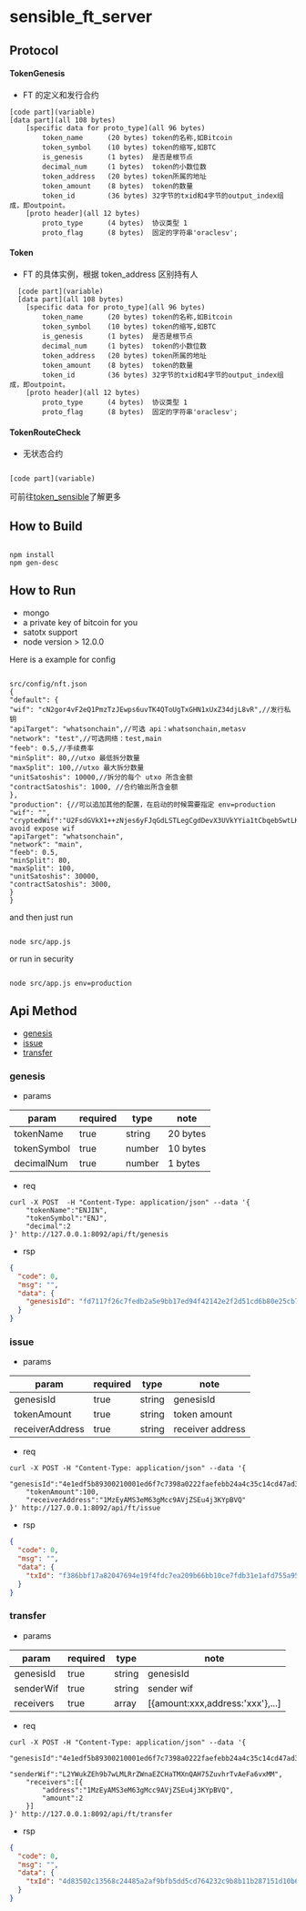 # sensible_ft_server

## Protocol

#### TokenGenesis

- FT 的定义和发行合约

```
[code part](variable)
[data part](all 108 bytes)
	[specific data for proto_type](all 96 bytes)
		token_name		(20 bytes) token的名称,如Bitcoin
		token_symbol 	(10 bytes) token的缩写,如BTC
		is_genesis		(1 bytes)  是否是根节点
		decimal_num 	(1 bytes)  token的小数位数
		token_address 	(20 bytes) token所属的地址
		token_amount  	(8 bytes)  token的数量
		token_id 		(36 bytes) 32字节的txid和4字节的output_index组成，即outpoint。
	[proto header](all 12 bytes)
		proto_type 		(4 bytes)  协议类型 1
		proto_flag 		(8 bytes)  固定的字符串'oraclesv';
```

#### Token

- FT 的具体实例，根据 token_address 区别持有人

```
  [code part](variable)
  [data part](all 108 bytes)
  	[specific data for proto_type](all 96 bytes)
  		token_name		(20 bytes) token的名称,如Bitcoin
  		token_symbol 	(10 bytes) token的缩写,如BTC
  		is_genesis		(1 bytes)  是否是根节点
  		decimal_num 	(1 bytes)  token的小数位数
  		token_address 	(20 bytes) token所属的地址
  		token_amount  	(8 bytes)  token的数量
  		token_id 		(36 bytes) 32字节的txid和4字节的output_index组成，即outpoint。
  	[proto header](all 12 bytes)
  		proto_type 		(4 bytes)  协议类型 1
  		proto_flag 		(8 bytes)  固定的字符串'oraclesv';
```

#### TokenRouteCheck

- 无状态合约

```

[code part](variable)

```

可前往<a href="https://github.com/sensing-contract/token_sensible/blob/master/docs/token_cn.md">token_sensible</a>了解更多

## How to Build

```

npm install
npm gen-desc

```

## How to Run

- mongo
- a private key of bitcoin for you
- satotx support
- node version > 12.0.0

Here is a example for config

```

src/config/nft.json
{
"default": {
"wif": "cN2gor4vF2eQ1PmzTzJEwps6uvTK4QToUgTxGHN1xUxZ34djL8vR",//发行私钥
"apiTarget": "whatsonchain",//可选 api：whatsonchain,metasv
"network": "test",//可选网络：test,main
"feeb": 0.5,//手续费率
"minSplit": 80,//utxo 最低拆分数量
"maxSplit": 100,//utxo 最大拆分数量
"unitSatoshis": 10000,//拆分的每个 utxo 所含金额
"contractSatoshis": 1000, //合约输出所含金额
},
"production": {//可以追加其他的配置，在启动的时候需要指定 env=production
"wif": "",
"cryptedWif":"U2FsdGVkX1++zNjes6yFJqGdLSTLegCgdDevX3UVkYYia1tCbqebSwtLKkUP7BVt8eutVcTAAn4Bm83V/fdgvD7UpBpxzQldAHbkdPGK35I=",//to avoid expose wif
"apiTarget": "whatsonchain",
"network": "main",
"feeb": 0.5,
"minSplit": 80,
"maxSplit": 100,
"unitSatoshis": 30000,
"contractSatoshis": 3000,
}
}

```

and then just run

```

node src/app.js

```

or run in security

```

node src/app.js env=production

```

## <span id="apimethod">Api Method</span>

- [genesis](#genesis)
- [issue](#issue)
- [transfer](#transfer)

### <span id="genesis">genesis</span>

- params

| param       | required | type   | note     |
| ----------- | -------- | ------ | -------- |
| tokenName   | true     | string | 20 bytes |
| tokenSymbol | true     | number | 10 bytes |
| decimalNum  | true     | number | 1 bytes  |

- req

```shell
curl -X POST  -H "Content-Type: application/json" --data '{
    "tokenName":"ENJIN",
    "tokenSymbol":"ENJ",
    "decimal":2
}' http://127.0.0.1:8092/api/ft/genesis
```

- rsp

```json
{
  "code": 0,
  "msg": "",
  "data": {
    "genesisId": "fd7117f26c7fedb2a5e9bb17ed94f42142e2f2d51cd6b80e25cb7874625dadd5"
  }
}
```

### <span id="issue">issue</span>

- params

| param           | required | type   | note             |
| --------------- | -------- | ------ | ---------------- |
| genesisId       | true     | string | genesisId        |
| tokenAmount     | true     | string | token amount     |
| receiverAddress | true     | string | receiver address |

- req

```shell
curl -X POST -H "Content-Type: application/json" --data '{
    "genesisId":"4e1edf5b89300210001ed6f7c7398a0222faefebb24a4c35c14cd47ad39bfd1d",
    "tokenAmount":100,
    "receiverAddress":"1MzEyAMS3eM63gMcc9AVjZSEu4j3KYpBVQ"
}' http://127.0.0.1:8092/api/ft/issue
```

- rsp

```json
{
  "code": 0,
  "msg": "",
  "data": {
    "txId": "f386bbf17a82047694e19f4fdc7ea209b66bb10ce7fdb31e1afd755a95e93f00"
  }
}
```

### <span id="transfer">transfer</span>

- params

| param     | required | type   | note                             |
| --------- | -------- | ------ | -------------------------------- |
| genesisId | true     | string | genesisId                        |
| senderWif | true     | string | sender wif                       |
| receivers | true     | array  | [{amount:xxx,address:'xxx'},...] |

- req

```shell
curl -X POST -H "Content-Type: application/json" --data '{
    "genesisId":"4e1edf5b89300210001ed6f7c7398a0222faefebb24a4c35c14cd47ad39bfd1d",
    "senderWif":"L2YWukZEh9b7wLMLRrZWnaEZCHaTMXnQAH75ZuvhrTvAeFa6vxMM",
    "receivers":[{
    	"address":"1MzEyAMS3eM63gMcc9AVjZSEu4j3KYpBVQ",
    	"amount":2
    }]
}' http://127.0.0.1:8092/api/ft/transfer
```

- rsp

```json
{
  "code": 0,
  "msg": "",
  "data": {
    "txId": "4d83502c13568c24485a2af9bfb5dd5cd764232c9b8b11b287151d10b6995810"
  }
}
```
